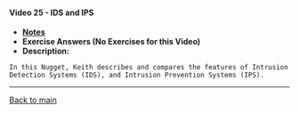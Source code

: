 #### Video 25 - IDS and IPS

- **[Notes](notes.md)**
- **Exercise Answers (No Exercises for this Video)**
- **Description:**

```
In this Nugget, Keith describes and compares the features of Intrusion
Detection Systems (IDS), and Intrusion Prevention Systems (IPS).
```

---
 
[Back to main](https://github.com/rot0xd/CBTNuggets/blob/master/CISSP/README.md)

